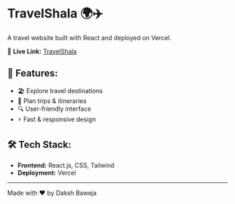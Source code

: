 # TravelShala 🌍✈️

A travel website built with React and deployed on Vercel.

🔗 **Live Link:** [TravelShala](https://travelshala.vercel.app)

## 🚀 Features:
- 🏖️ Explore travel destinations
- 📅 Plan trips & itineraries
- 🔍 User-friendly interface
- ⚡ Fast & responsive design

## 🛠️ Tech Stack:
- **Frontend:** React.js, CSS, Tailwind
- **Deployment:** Vercel

---
Made with ❤️ by Daksh Baweja
